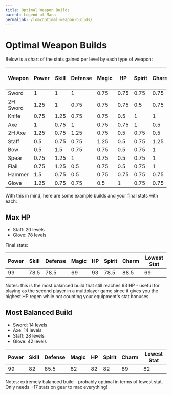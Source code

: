 ```yaml
---
title: Optimal Weapon Builds
parent: Legend of Mana
permalink: /lom/optimal-weapon-builds/
---
```


# Optimal Weapon Builds

Below is a chart of the stats gained per level by each type of weapon:


| Weapon | Power | Skill | Defense | Magic | HP | Spirit | Charm | Totals Per Level |
|-|-|-|-|-|-|-|-|-|
| Sword | 1 | 1 | 1 | 0.75 | 0.75 | 0.75 | 0.75 | 6 |
| 2H Sword | 1.25 | 1 | 0.75 | 0.75 | 0.75 | 0.5 | 0.75 | 5.75 |
| Knife | 0.75 | 1.25 | 0.75 | 0.75 | 0.5 | 1 | 1 | 6 |
| Axe | 1 | 0.75 | 1 | 0.75 | 0.75 | 1 | 0.5 | 5.75 |
| 2H Axe | 1.25 | 0.75 | 1.25 | 0.75 | 0.5 | 0.75 | 0.5 | 5.75 |
| Staff | 0.5 | 0.75 | 0.75 | 1.25 | 0.5 | 0.75 | 1.25 | 5.75 |
| Bow | 0.5 | 1.5 | 0.75 | 0.75 | 0.5 | 0.75 | 1 | 5.75 |
| Spear | 0.75 | 1.25 | 1 | 0.75 | 0.5 | 0.75 | 1 | 6 |
| Flail | 0.75 | 1.25 | 0.5 | 0.75 | 0.5 | 0.75 | 1 | 5.5 |
| Hammer | 1.5 | 0.75 | 0.5 | 0.75 | 0.75 | 0.75 | 0.75 | 5.75 |
| Glove | 1.25 | 0.75 | 0.75 | 0.5 | 1 | 0.75 | 0.75 | 5.75 |

With this in mind, here are some example builds and your final stats with each:

## Max HP

- Staff: 20 levels
- Glove: 78 levels

Final stats:

| Power | Skill | Defense | Magic | HP | Spirit | Charm | Lowest Stat |
|-|-|-|-|-|-|-|-|
| 99 | 78.5 | 78.5 | 69 | 93 | 78.5 | 88.5 | 69 |

Notes: this is the most balanced build that still reaches 93 HP - useful for playing as the second player in a multiplayer game since it gives you the highest HP regen while not counting your equipment's stat bonuses.

## Most Balanced Build

- Sword: 14 levels
- Axe: 14 levels
- Staff: 28 levels
- Glove: 42 levels

| Power | Skill | Defense | Magic | HP | Spirit | Charm | Lowest Stat |
|-|-|-|-|-|-|-|-|
| 99 | 82 | 85.5 | 82 | 82 | 82 | 89 | 82 |

Notes: extremely balanced build - probably optimal in terms of lowest stat. Only needs +17 stats on gear to max everything!